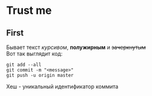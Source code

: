 # Trust me

## First

Бывает текст _курсивом_, **полужирным** и ~~зачеркнутым~~  
Вот так выглядит код:

```
git add --all
git commit -m "<message>"
git push -u origin master
```

Хеш - уникальный идентификатор коммита